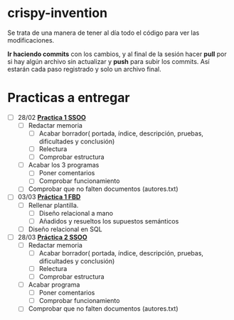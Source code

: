 # crispy-invention

Se trata de una manera de tener al día todo el código para ver las modificaciones.

**Ir haciendo commits** con los cambios, y al final de la sesión hacer **pull** por si hay algún archivo sin actualizar y **push** para subir los commits.
Así estarán cada paso registrado y solo un archivo final.

# Practicas a entregar

- [ ] 28/02 [**Practica 1 SSOO**](https://github.com/xVenve/crispy-invention/tree/master/SSOO/Practica%201.%20Llamadas%20al%20sistema)
  - [ ] Redactar memoria
    - [ ] Acabar borrador( portada, índice, descripción, pruebas, dificultades y conclusión) 
    - [ ] Relectura
    - [ ] Comprobar estructura
  - [ ] Acabar los 3 programas
    - [ ] Poner comentarios
    - [ ] Comprobar funcionamiento
  - [ ] Comprobar que no falten documentos (autores.txt)
- [ ] 03/03 [**Práctica 1 FBD**](https://github.com/xVenve/crispy-invention/tree/master/FBD/Practica%201)
  - [ ] Rellenar plantilla.
    - [ ] Diseño relacional a mano
    - [ ] Añadidos y resueltos los supuestos semánticos
  - [ ] Diseño relacional en SQL
- [ ] 28/03 [**Práctica 2 SSOO**](https://github.com/xVenve/crispy-invention/tree/master/SSOO/Practica%202.%20MiniShell)
  - [ ] Redactar memoria
    - [ ] Acabar borrador( portada, índice, descripción, pruebas, dificultades y conclusión) 
    - [ ] Relectura
    - [ ] Comprobar estructura
  - [ ] Acabar programa
    - [ ] Poner comentarios
    - [ ] Comprobar funcionamiento
  - [ ] Comprobar que no falten documentos (autores.txt)
